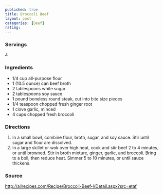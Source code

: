 ```yaml
---
published: true
title: Broccoli Beef
layout: post
categories: [Beef]
rating: 
---
```

### Servings
4

### Ingredients
- 1/4 cup all-purpose flour
- 1 (10.5 ounce) can beef broth
- 2 tablespoons white sugar
- 2 tablespoons soy sauce
- 1 pound boneless round steak, cut into bite size pieces
- 1/4 teaspoon chopped fresh ginger root
- 1 clove garlic, minced
- 4 cups chopped fresh broccoli

### Directions
1. In a small bowl, combine flour, broth, sugar, and soy sauce. Stir until sugar and flour are dissolved.
2. In a large skillet or wok over high heat, cook and stir beef 2 to 4 minutes, or until browned. Stir in broth mixture, ginger, garlic, and broccoli. Bring to a boil, then reduce heat. Simmer 5 to 10 minutes, or until sauce thickens.

### Source
<a href="http://allrecipes.com/Recipe/Broccoli-Beef-I/Detail.aspx?src=etaf" target="new">http://allrecipes.com/Recipe/Broccoli-Beef-I/Detail.aspx?src=etaf</a>
